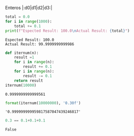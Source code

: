 Enteros 
|:d0|d1|d2|d3:|





```python
total = 0.0
for i in range(1000):
    total += 0.1
print(f"Espected Result: 100.0\nActual Result: {total}")
```

    Espected Result: 100.0
    Actual Result: 99.9999999999986



```python
def iternum(n):
    result =1
    for i in range(n):
        result += 0.1
    for i in range(n):
        result -= 0.1
    return result
iternum(10000)
```




    0.9999999999999561




```python
format(iternum(10000000), '0.30f')
```




    '0.999999999959817587047439246817'




```python
0.3 == 0.1+0.1+0.1
```




    False




```python

```

